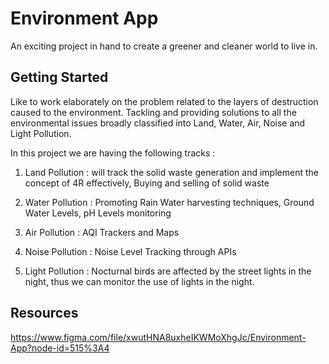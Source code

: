 # Environment App

An exciting project in hand to create a greener and cleaner world to live in.

## Getting Started

Like to work elaborately on the problem related to the layers of destruction caused to the environment. 
Tackling and providing solutions to all the environmental issues broadly classified into Land, Water, Air, Noise and Light Pollution.

In this project we are having the following tracks :
1) Land Pollution :  will track the solid waste generation and implement the concept of 4R effectively, Buying and selling of solid waste

2) Water Pollution :  Promoting Rain Water harvesting techniques,  Ground Water Levels, pH Levels monitoring

3) Air Pollution : AQI Trackers and Maps

4) Noise Pollution : Noise Level Tracking through APIs

5) Light Pollution :  Nocturnal birds are affected by the street lights in the night, thus we can monitor the use of lights in the night.


## Resources

https://www.figma.com/file/xwutHNA8uxheIKWMoXhgJc/Environment-App?node-id=515%3A4
